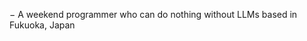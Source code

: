 − A weekend programmer who can do nothing without LLMs based in Fukuoka, Japan 

<!---
tabear25/tabear25 is a ✨ special ✨ repository because its `README.md` (this file) appears on your GitHub profile.
You can click the Preview link to take a look at your changes.
--->
